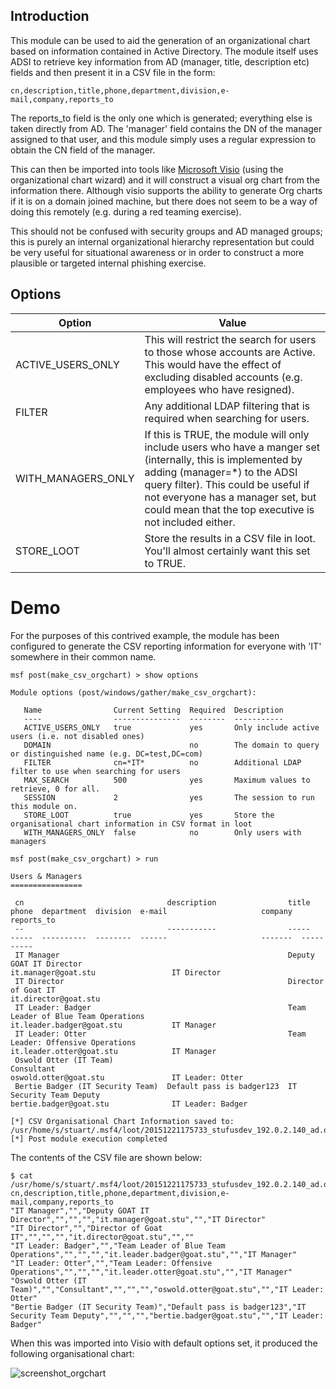 ## Introduction

This module can be used to aid the generation of an organizational chart based on information
contained in Active Directory. The module itself uses ADSI to retrieve key information from AD
(manager, title, description etc) fields and then present it in a CSV file in the form:

```
cn,description,title,phone,department,division,e-mail,company,reports_to
```

The reports_to field is the only one which is generated; everything else is taken directly from AD.
The 'manager' field contains the DN of the manager assigned to that user, and this module simply
uses a regular expression to obtain the CN field of the manager.

This can then be imported into tools like [Microsoft Visio](https://products.office.com/en-us/visio/flowchart-software)
(using the organizational chart wizard) and it will construct a visual org chart from the
information there. Although visio supports the ability to generate Org charts if it is on a domain
joined machine, but there does not seem to be a way of doing this remotely (e.g. during a
red teaming exercise).

This should not be confused with security groups and AD managed groups; this is purely an
internal organizational hierarchy representation but could be very useful for situational awareness
or in order to construct a more plausible or targeted internal phishing exercise.

## Options

Option             | Value
-------------------| ---
ACTIVE_USERS_ONLY  | This will restrict the search for users to those whose accounts are Active. This would have the effect of excluding disabled accounts (e.g. employees who have resigned).
FILTER             | Any additional LDAP filtering that is required when searching for users.
WITH_MANAGERS_ONLY | If this is TRUE, the module will only include users who have a manger set (internally, this is implemented by adding (manager=*) to the ADSI query filter). This could be useful if not everyone has a manager set, but could mean that the top executive is not included either.
STORE_LOOT         | Store the results in a CSV file in loot. You'll almost certainly want this set to TRUE.

# Demo

For the purposes of this contrived example, the module has been configured to generate the CSV
reporting information for everyone with 'IT' somewhere in their common name.

```
msf post(make_csv_orgchart) > show options

Module options (post/windows/gather/make_csv_orgchart):

   Name                Current Setting  Required  Description
   ----                ---------------  --------  -----------
   ACTIVE_USERS_ONLY   true             yes       Only include active users (i.e. not disabled ones)
   DOMAIN                               no        The domain to query or distinguished name (e.g. DC=test,DC=com)
   FILTER              cn=*IT*          no        Additional LDAP filter to use when searching for users
   MAX_SEARCH          500              yes       Maximum values to retrieve, 0 for all.
   SESSION             2                yes       The session to run this module on.
   STORE_LOOT          true             yes       Store the organisational chart information in CSV format in loot
   WITH_MANAGERS_ONLY  false            no        Only users with managers

msf post(make_csv_orgchart) > run

Users & Managers
================

 cn                                description                title                                phone  department  division  e-mail                     company  reports_to
 --                                -----------                -----                                -----  ----------  --------  ------                     -------  ----------
 IT Manager                                                   Deputy GOAT IT Director                                           it.manager@goat.stu                 IT Director
 IT Director                                                  Director of Goat IT                                               it.director@goat.stu                
 IT Leader: Badger                                            Team Leader of Blue Team Operations                               it.leader.badger@goat.stu           IT Manager
 IT Leader: Otter                                             Team Leader: Offensive Operations                                 it.leader.otter@goat.stu            IT Manager
 Oswold Otter (IT Team)                                       Consultant                                                        oswold.otter@goat.stu               IT Leader: Otter
 Bertie Badger (IT Security Team)  Default pass is badger123  IT Security Team Deputy                                           bertie.badger@goat.stu              IT Leader: Badger

[*] CSV Organisational Chart Information saved to: /usr/home/s/stuart/.msf4/loot/20151221175733_stufusdev_192.0.2.140_ad.orgchart_189769.txt
[*] Post module execution completed
```

The contents of the CSV file are shown below:

```
$ cat /usr/home/s/stuart/.msf4/loot/20151221175733_stufusdev_192.0.2.140_ad.orgchart_189769.txt
cn,description,title,phone,department,division,e-mail,company,reports_to
"IT Manager","","Deputy GOAT IT Director","","","","it.manager@goat.stu","","IT Director"
"IT Director","","Director of Goat IT","","","","it.director@goat.stu","",""
"IT Leader: Badger","","Team Leader of Blue Team Operations","","","","it.leader.badger@goat.stu","","IT Manager"
"IT Leader: Otter","","Team Leader: Offensive Operations","","","","it.leader.otter@goat.stu","","IT Manager"
"Oswold Otter (IT Team)","","Consultant","","","","oswold.otter@goat.stu","","IT Leader: Otter"
"Bertie Badger (IT Security Team)","Default pass is badger123","IT Security Team Deputy","","","","bertie.badger@goat.stu","","IT Leader: Badger"
```

When this was imported into Visio with default options set, it produced the following organisational chart:

![screenshot_orgchart](https://cloud.githubusercontent.com/assets/12296344/11937572/f5906320-a80c-11e5-8faa-6439872df362.png)
